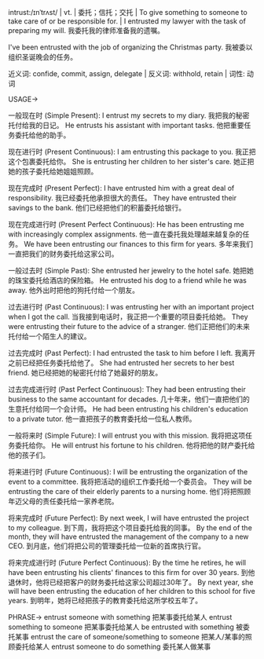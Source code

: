 intrust:/ɪnˈtrʌst/ | vt. | 委托；信托；交托 | To give something to someone to take care of or be responsible for. |  I entrusted my lawyer with the task of preparing my will. 我委托我的律师准备我的遗嘱。

I've been entrusted with the job of organizing the Christmas party. 我被委以组织圣诞晚会的任务。


近义词: confide, commit, assign, delegate | 反义词: withhold, retain | 词性: 动词


USAGE->

一般现在时 (Simple Present):
I entrust my secrets to my diary. 我把我的秘密托付给我的日记。
He entrusts his assistant with important tasks. 他把重要任务委托给他的助手。

现在进行时 (Present Continuous):
I am entrusting this package to you. 我正把这个包裹委托给你。
She is entrusting her children to her sister's care. 她正把她的孩子委托给她姐姐照顾。

现在完成时 (Present Perfect):
I have entrusted him with a great deal of responsibility. 我已经委托他承担很大的责任。
They have entrusted their savings to the bank. 他们已经把他们的积蓄委托给银行。

现在完成进行时 (Present Perfect Continuous):
He has been entrusting me with increasingly complex assignments. 他一直在委托我处理越来越复杂的任务。
We have been entrusting our finances to this firm for years. 多年来我们一直把我们的财务委托给这家公司。

一般过去时 (Simple Past):
She entrusted her jewelry to the hotel safe. 她把她的珠宝委托给酒店的保险箱。
He entrusted his dog to a friend while he was away. 他外出时把他的狗托付给一个朋友。

过去进行时 (Past Continuous):
I was entrusting her with an important project when I got the call. 当我接到电话时，我正把一个重要的项目委托给她。
They were entrusting their future to the advice of a stranger. 他们正把他们的未来托付给一个陌生人的建议。

过去完成时 (Past Perfect):
I had entrusted the task to him before I left. 我离开之前已经把任务委托给他了。
She had entrusted her secrets to her best friend. 她已经把她的秘密托付给了她最好的朋友。

过去完成进行时 (Past Perfect Continuous):
They had been entrusting their business to the same accountant for decades. 几十年来，他们一直把他们的生意托付给同一个会计师。
He had been entrusting his children's education to a private tutor. 他一直把孩子的教育委托给一位私人教师。

一般将来时 (Simple Future):
I will entrust you with this mission. 我将把这项任务委托给你。
He will entrust his fortune to his children. 他将把他的财产委托给他的孩子们。

将来进行时 (Future Continuous):
I will be entrusting the organization of the event to a committee. 我将把活动的组织工作委托给一个委员会。
They will be entrusting the care of their elderly parents to a nursing home. 他们将把照顾年迈父母的责任委托给一家养老院。

将来完成时 (Future Perfect):
By next week, I will have entrusted the project to my colleague. 到下周，我将把这个项目委托给我的同事。
By the end of the month, they will have entrusted the management of the company to a new CEO. 到月底，他们将把公司的管理委托给一位新的首席执行官。

将来完成进行时 (Future Perfect Continuous):
By the time he retires, he will have been entrusting his clients' finances to this firm for over 30 years. 到他退休时，他将已经把客户的财务委托给这家公司超过30年了。
By next year, she will have been entrusting the education of her children to this school for five years. 到明年，她将已经把孩子的教育委托给这所学校五年了。



PHRASE->
entrust someone with something  把某事委托给某人
entrust something to someone  把某事委托给某人
be entrusted with something  被委托某事
entrust the care of someone/something to someone  把某人/某事的照顾委托给某人
entrust someone to do something  委托某人做某事
